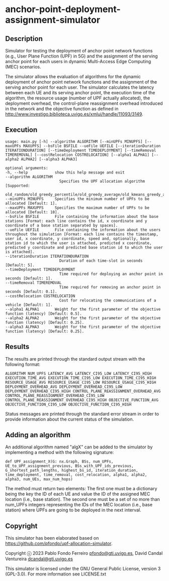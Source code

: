 # anchor-point-deployment-assignment-simulator


## Description

Simulator for testing the deployment of anchor point network functions (e.g., User Plane Function (UPF) in 5G) and the assignment of the serving anchor point for each users in dynamic Multi-Access Edge Computing (MEC) scenarios.

The simulator allows the evaluation of algorithms for the dynamic deployment of anchor point network functions and the assignment of the serving anchor point for each user. The simulator calculates the latency between each UE and its serving anchor point, the execution time of the algorithm, the resource usage (number of UPF actually allocated), the deployment overhead, the control-plane reassignment overhead introduced in the network and the objective function as defined in http://www.investigo.biblioteca.uvigo.es/xmlui/handle/11093/3149.

## Execution

    usage: main.py [-h] --algorithm ALGORITHM [--minUPFs MINUPFS] [--maxUPFs MAXUPFS] --bsFile BSFILE --ueFile UEFILE [--iterationDuration ITERATIONDURATION] [--timeDeployment TIMEDEPLOYMENT] [--timeRemoval TIMEREMOVAL] [--costRelocation COSTRELOCATION] [--alpha1 ALPHA1] [--alpha2 ALPHA2] [--alpha3 ALPHA3]

    optional arguments:
    -h, --help            show this help message and exit
    --algorithm ALGORITHM
                            Specifies the UPF allocation algorithm [Supported:
                            old_random/old_greedy_percentile/old_greedy_average/old_kmeans_greedy_average/old_modularity_greedy_average/greedy_overhead/prediction_greedy_overhead].
    --minUPFs MINUPFS     Specifies the minimum number of UPFs to be allocated [Default: 1].
    --maxUPFs MAXUPFS     Specifies the maximum number of UPFs to be allocated [Default: 10].
    --bsFile BSFILE       File containing the information about the base stations [Format: each line contains the id, x coordinate and y coordinate of a base station separated by spaces].
    --ueFile UEFILE       File containing the information about the users throughout the simulation [Format: each line contains the timestamp, user id, x coordinate, y coordinate, speed and, optionally, base station id to which the user is attached, predicted x coordinate, predicted y coordinate and predicted base station id to which the user is attached].
    --iterationDuration ITERATIONDURATION
                            Duration of each time-slot in seconds [Default: 5].
    --timeDeployment TIMEDEPLOYMENT
                            Time required for deploying an anchor point in seconds [Default: 1].
    --timeRemoval TIMEREMOVAL
                            Time required for removing an anchor point in seconds [Default: 0.1].
    --costRelocation COSTRELOCATION
                            Cost for relocating the communications of a vehicle [Default: 1].
    --alpha1 ALPHA1       Weight for the first parameter of the objective function (latency) [Default: 0.5].
    --alpha2 ALPHA2       Weight for the first parameter of the objective function (latency) [Default: 0.25].
    --alpha3 ALPHA3       Weight for the first parameter of the objective function (latency) [Default: 0.25].


## Results

The results are printed through the standard output stream with the following format:

    ALGORITHM NUM_UPFS LATENCY_AVG LATENCY_CI95_LOW LATENCY_CI95_HIGH EXECUTION_TIME_AVG EXECUTION_TIME_CI95_LOW EXECUTION_TIME_CI95_HIGH RESOURCE_USAGE_AVG RESOURCE_USAGE_CI95_LOW RESOURCE_USAGE_CI95_HIGH DEPLOYMENT_OVERHEAD_AVG DEPLOYMENT_OVERHEAD_CI95_LOW DEPLOYMENT_OVERHEAD_CI95_HIGH CONTROL_PLANE_REASSIGNMENT_OVERHEAD_AVG CONTROL_PLANE_REASSIGNMENT_OVERHEAD_CI95_LOW CONTROL_PLANE_REASSIGNMENT_OVERHEAD_CI95_HIGH OBJECTIVE_FUNCTION_AVG OBJECTIVE_FUNCTION_CI95_LOW OBJECTIVE_FUNCTION_CI95_HIGH

Status messages are printed through the standard error stream in order to provide information about the current status of the simulation.

## Adding an algorithm

An additional algorithm named "algX" can be added to the simulator by implementing a method with the following signature:

    def UPF_assignment_X(G: nx.Graph, BSs, num_UPFs, UE_to_UPF_assignment_previous, BSs_with_UPF_ids_previous, G_shortest_path_lengths, highest_bs_id, iteration_duration, time_deployment, time_removal, cost_relocation, alpha1, alpha2, alpha3, num_UEs, max_num_hops)

The method must return two elements: The first one must be a dictionary being the key the ID of each UE and value the ID of the assigned MEC location (i.e., base station). The second one must be a set of no more than num_UPFs integers representing the IDs of the MEC location (i.e., base station) where UPFs are going to be deployed in the next interval.

## Copyright

This simulator has been elaborated based on https://github.com/pfondo/upf-allocation-simulator.

Copyright ⓒ 2023 Pablo Fondo Ferreiro <pfondo@gti.uvigo.es>, David Candal Ventureira <dcandal@gti.uvigo.es>

This simulator is licensed under the GNU General Public License, version 3 (GPL-3.0). For more information see LICENSE.txt

